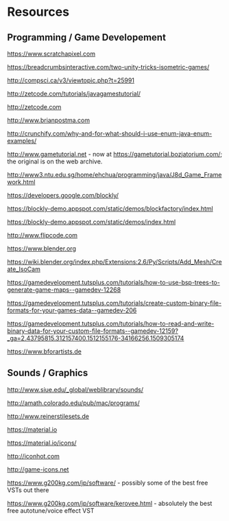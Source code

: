 # Resources

## Programming / Game Developement
https://www.scratchapixel.com

https://breadcrumbsinteractive.com/two-unity-tricks-isometric-games/

http://compsci.ca/v3/viewtopic.php?t=25991

http://zetcode.com/tutorials/javagamestutorial/

http://zetcode.com

http://www.brianpostma.com

http://crunchify.com/why-and-for-what-should-i-use-enum-java-enum-examples/

http://www.gametutorial.net - now at https://gametutorial.bozjatorium.com/; the original is on the web archive.

http://www3.ntu.edu.sg/home/ehchua/programming/java/J8d_Game_Framework.html

https://developers.google.com/blockly/

https://blockly-demo.appspot.com/static/demos/blockfactory/index.html

https://blockly-demo.appspot.com/static/demos/index.html

http://www.flipcode.com

https://www.blender.org

https://wiki.blender.org/index.php/Extensions:2.6/Py/Scripts/Add_Mesh/Create_IsoCam

https://gamedevelopment.tutsplus.com/tutorials/how-to-use-bsp-trees-to-generate-game-maps--gamedev-12268

https://gamedevelopment.tutsplus.com/tutorials/create-custom-binary-file-formats-for-your-games-data--gamedev-206

https://gamedevelopment.tutsplus.com/tutorials/how-to-read-and-write-binary-data-for-your-custom-file-formats--gamedev-12159?_ga=2.43795815.312157400.1512155176-34166256.1509305174

https://www.bforartists.de

## Sounds / Graphics

http://www.siue.edu/_global/weblibrary/sounds/

http://amath.colorado.edu/pub/mac/programs/

http://www.reinerstilesets.de

https://material.io

https://material.io/icons/

http://iconhot.com

http://game-icons.net

https://www.g200kg.com/jp/software/ - possibly some of the best free VSTs out there

https://www.g200kg.com/jp/software/kerovee.html - absolutely the best free autotune/voice effect VST
